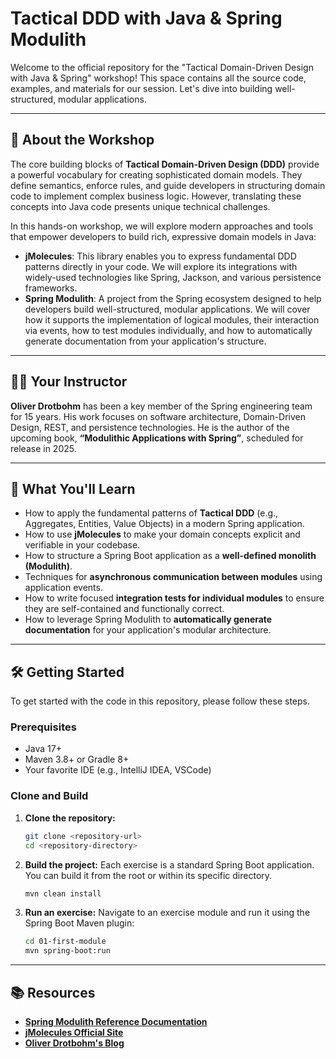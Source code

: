 # Tactical DDD with Java & Spring Modulith

Welcome to the official repository for the "Tactical Domain-Driven Design with Java & Spring" workshop\! This space contains all the source code, examples, and materials for our session. Let's dive into building well-structured, modular applications.

-----

## 🧐 About the Workshop

The core building blocks of **Tactical Domain-Driven Design (DDD)** provide a powerful vocabulary for creating sophisticated domain models. They define semantics, enforce rules, and guide developers in structuring domain code to implement complex business logic. However, translating these concepts into Java code presents unique technical challenges.

In this hands-on workshop, we will explore modern approaches and tools that empower developers to build rich, expressive domain models in Java:

* **jMolecules**: This library enables you to express fundamental DDD patterns directly in your code. We will explore its integrations with widely-used technologies like Spring, Jackson, and various persistence frameworks.
* **Spring Modulith**: A project from the Spring ecosystem designed to help developers build well-structured, modular applications. We will cover how it supports the implementation of logical modules, their interaction via events, how to test modules individually, and how to automatically generate documentation from your application's structure.

-----

## 👨‍🏫 Your Instructor

**Oliver Drotbohm** has been a key member of the Spring engineering team for 15 years. His work focuses on software architecture, Domain-Driven Design, REST, and persistence technologies. He is the author of the upcoming book, **“Modulithic Applications with Spring”**, scheduled for release in 2025.

-----

## 🎯 What You'll Learn

* How to apply the fundamental patterns of **Tactical DDD** (e.g., Aggregates, Entities, Value Objects) in a modern Spring application.
* How to use **jMolecules** to make your domain concepts explicit and verifiable in your codebase.
* How to structure a Spring Boot application as a **well-defined monolith (Modulith)**.
* Techniques for **asynchronous communication between modules** using application events.
* How to write focused **integration tests for individual modules** to ensure they are self-contained and functionally correct.
* How to leverage Spring Modulith to **automatically generate documentation** for your application's modular architecture.

-----

## 🛠️ Getting Started

To get started with the code in this repository, please follow these steps.

### **Prerequisites**

* Java 17+
* Maven 3.8+ or Gradle 8+
* Your favorite IDE (e.g., IntelliJ IDEA, VSCode)

### **Clone and Build**

1.  **Clone the repository:**

    ```bash
    git clone <repository-url>
    cd <repository-directory>
    ```

2.  **Build the project:**
    Each exercise is a standard Spring Boot application. You can build it from the root or within its specific directory.

    ```bash
    mvn clean install
    ```

3.  **Run an exercise:**
    Navigate to an exercise module and run it using the Spring Boot Maven plugin:

    ```bash
    cd 01-first-module
    mvn spring-boot:run
    ```

-----

## 📚 Resources

* **[Spring Modulith Reference Documentation](https://docs.spring.io/spring-modulith/reference/index.html)**
* **[jMolecules Official Site](https://jmolecules.org/)**
* **[Oliver Drotbohm's Blog](https://odrotbohm.de/)**